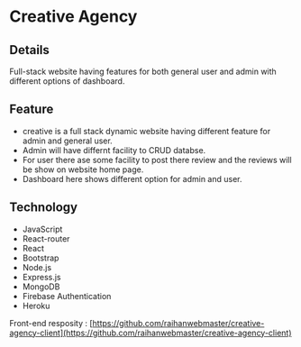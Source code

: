 # Creative Agency

## Details 
Full-stack website having features for both general user and admin with different options of dashboard.


## Feature
- creative is a full stack dynamic website having different feature for admin and general user.
- Admin will have differnt facility to CRUD databse.
- For user there ase some facility to post there review and the reviews will be show on website home page.
- Dashboard here shows different option for admin and user.



## Technology

- JavaScript 
- React-router
- React 
- Bootstrap
- Node.js
- Express.js
- MongoDB 
- Firebase Authentication 
- Heroku 


Front-end resposity : [https://github.com/raihanwebmaster/creative-agency-client](https://github.com/raihanwebmaster/creative-agency-client)
